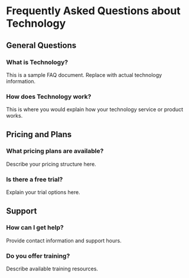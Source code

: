 # Frequently Asked Questions about Technology

## General Questions

### What is Technology?
This is a sample FAQ document. Replace with actual technology information.

### How does Technology work?
This is where you would explain how your technology service or product works.

## Pricing and Plans

### What pricing plans are available?
Describe your pricing structure here.

### Is there a free trial?
Explain your trial options here.

## Support

### How can I get help?
Provide contact information and support hours.

### Do you offer training?
Describe available training resources.
